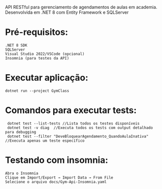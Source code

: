 API RESTful para gerenciamento de agendamentos de aulas em academia. Desenvolvida em .NET 8 com Entity Framework e SQLServer

# Pré-requisitos:
    .NET 8 SDK
    SQLServer
    Visual Studio 2022/VSCode (opcional)
    Insomnia (para testes da API)

# Executar aplicação:
    dotnet run --project GymClass

# Comandos para executar tests:
     dotnet test --list-tests //Lista todos os testes disponíveis
     dotnet test -v diag  //Executa todos os tests com output detalhado para debugging
     dotnet test --filter "DeveBloquearAgendamento_QuandoAulaInativa" //Executa apenas um teste específico

# Testando com insomnia:
    Abra o Insomnia
    Clique em Import/Export → Import Data → From File
    Selecione o arquivo docs/Gym-Api-Insomnia.yaml


  


